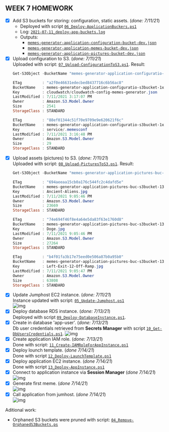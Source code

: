 ## WEEK 7 HOMEWORK
 - [x] Add S3 buckets for storing: configuration, static assets. (_done: 7/11/21_)  
   - Deployed with script [`06_Deploy-ApplicationBuckers.ps1`](06_Deploy-ApplicationBuckers.ps1)  
   - Log: [`2021-07-11_deploy-app-buckets.log`](logs/2021-07-11_deploy-app-buckets.log)
   - Outputs:
     - [`memes-generator-application-configuration-bucket-dev.json`](memes-generator/application/outputs/memes-generator-application-configuration-bucket-dev.json)
     - [`memes-generator-application-memes-bucket-dev.json`](memes-generator/application/outputs/memes-generator-application-memes-bucket-dev.json)
     - [`memes-generator-application-pictures-bucket-dev.json`](memes-generator/application/outputs/memes-generator-application-pictures-bucket-dev.json)
 - [x] Upload configuration to S3. (_done: 7/11/21_)  
   Uploaded with script: [`07_Upload-ConfigurationToS3.ps1`](07_Upload-ConfigurationToS3.ps1). Result:
      ```powershell
      Get-S3Object -BucketName "memes-generator-application-configuratio-s3bucket-1xjpyqpokw21o"

      ETag         : "a2f0e46631edecbed8437716c6b56ac8"
      BucketName   : memes-generator-application-configuratio-s3bucket-1xjpyqpokw21o
      Key          : cloudwatch/cloudwatch-config-memes-generator.json
      LastModified : 7/11/2021 3:17:07 PM
      Owner        : Amazon.S3.Model.Owner
      Size         : 2541
      StorageClass : STANDARD

      ETag         : "88ef01344c51f70e9709e9e620621f6c"
      BucketName   : memes-generator-application-configuratio-s3bucket-1xjpyqpokw21o
      Key          : service/.memesconf
      LastModified : 7/11/2021 3:16:48 PM
      Owner        : Amazon.S3.Model.Owner
      Size         : 29
      StorageClass : STANDARD
      ```
 - [x] Upload assets (pictures) to S3. (_done: 7/11/21_)  
   Uploaded with script: [`08_Upload-PicturesToS3.ps1`](08_Upload-PicturesToS3.ps1). Result:
      ```powershell
      Get-S3Object -BucketName "memes-generator-application-pictures-buc-s3bucket-134kk33me41i4"

      ETag         : "694aeeaa15cb0a176c544fc2c4dafd5e"
      BucketName   : memes-generator-application-pictures-buc-s3bucket-134kk33me41i4
      Key          : Ancient-Aliens.jpg
      LastModified : 7/11/2021 9:05:46 PM
      Owner        : Amazon.S3.Model.Owner
      Size         : 23669
      StorageClass : STANDARD

      ETag         : "74e694f46f8e4a64e5da83f63e1760d8"
      BucketName   : memes-generator-application-pictures-buc-s3bucket-134kk33me41i4
      Key          : Doge.jpg
      LastModified : 7/11/2021 9:05:46 PM
      Owner        : Amazon.S3.Model.Owner
      Size         : 27264
      StorageClass : STANDARD

      ETag         : "b4f01fa3b17e75eed0e506a87b0a95b0"
      BucketName   : memes-generator-application-pictures-buc-s3bucket-134kk33me41i4
      Key          : Left-Exit-12-Off-Ramp.jpg
      LastModified : 7/11/2021 9:05:47 PM
      Owner        : Amazon.S3.Model.Owner
      Size         : 63808
      StorageClass : STANDARD
      ```
 - [x] Update Jumphost EC2 instance. (_done: 7/11/21_)  
    Instance updated with script: [`05_Update-Jumphost.ps1`](05_Update-JumpHost.ps1)  
    ![img](https://i.imgur.com/YlxgFig.png)
 - [x] Deploy database RDS instance. (_done: 7/13/21_)  
      Deployed with script [`09_Deploy-DatabaseInstance.ps1`](09_Deploy-DatabaseInstance.ps1). 
 - [x] Create in database 'app-user'. (_done: 7/13/21_)  
      Db user credentials retrieved from **Secrets Manager** with script [`10_Get-DbUsersCredentials.ps1`](10_Get-DbUsersCredentials.ps1). 
      ![img](https://i.imgur.com/yx2iTO2.png)
 - [x] Create application IAM role. (_done: 7/13/21_)  
      Done with script: [`11_Create-IAMRoleForAppInstance.ps1`](11_Create-IAMRoleForAppInstance.ps1)
 - [x] Deploy lounch template. (_done 7/14/21_)  
     Done with script [`12_Deploy-LaunchTemplate.ps1`](12_Deploy-LaunchTemplate.ps1)
 - [x] Deploy application EC2 instance. (_done 7/14/21_)  
     Done with script [`13_Deploy-AppInstance.ps1`](13_Deploy-AppInstance.ps1)
 - [x] Connect to application instance via **Session Manager**  (_done 7/14/21_)  
     ![img](https://i.imgur.com/KeyaRk8.png)
 - [x] Generate first meme. (_done 7/14/21_)  
     ![img](https://i.imgur.com/NpYSYC2.png)
 - [x] Call application from jumhost. (_done 7/14/21_)  
     ![img](https://i.imgur.com/Cxc7scW.png)

Aditional work:
 - Orphaned S3 buckets were pruned with script: [`04_Remove-OrphanedS3Buckets.ps`](04_Remove-OrphanedS3Buckets.ps1)